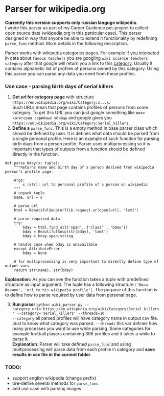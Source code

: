 # Parser for wikipedia.org 
__Currently this version supports only russian languge wikipedia.__</br>
I wrote this parser as part of my Career Guidence pet-project to collect open source data (wikipedia.org in this particular case).
This parser designed in way that anyone be able to extend it functionality by redefining `parse_func` method. More details in the following description. </br>

Parser works with wikipedia categories pages. For example if you interseted in data about `famous teachers` you are googling `wiki science teachers category` after that google will return you a link to this [category](https://en.wikipedia.org/wiki/Category:Science_teachers). Usually it contains alphabetic list of profiles of persons owned by this category. Using this parser you can parse any data you need from these profiles.

### Use case - parsing birth days of serial killers
1) __Get url for category page__ with structure `https://en.wikipedia.org/wiki/Category:x...x`.</br>
Such URLs mean that page contains profiles of persons from some category. To get this URL you can just google something like `вики категория серийные убийцы` and google gives you `https://en.wikipedia.org/wiki/Category:Serial_killers`. 
2) __Define a__ `parse_func`. This is a empty method in base parser class which should be defined by user. It is defines what data should be parsed from a single personal profile. Here is an example of such function for parsing birth days from a person profile. Parser uses multiprocessing so it is important that types of outputs from a function should be defined directly in the function.</br>
```
def parse_bday(x: tuple):
    """Returns name and birth day of a person derived from wikipedia person's profile page.
    
    Args:
        x (str): url to personal profile of a person on wikipedia
    """
    # unpack tuple
    name, url = x  
    
    # parse url
    html = BeautifulSoup(urllib.request.urlopen(url), 'lxml')
    
    # parse required data
    try:
        bday = html.find_all('span', {'class' : 'bday'})
        bday = BeautifulSoup(str(bday), 'lxml')
        bday = bday.span.string
        
    # handle case when bday is unavailable
    except AttributeError: 
        bday = None
        
    # for multiprocessing is very important to directly define type of output vars
    return str(name), str(bday) 
```
__Explanation:__ As you can see the function takes a tuple with predefined structure as input argument. The tuple has a following structure `('Иван Иванов', 'url to his wikipedia profile')`. The purpose of this function is to define how to parse required by user data from personal page. </br>

3) __Run parser__ ```python wiki_parser.py --category_url='https://en.wikipedia.org/wiki/Category:Serial_killers' --category='serial_killers' --threads=10```</br>
`--category` all parsed profiles will have category name in output csv file. Just to know what category was parsed.
`--threads` this var defines how many processes you want to use while parsing. Some categories for example football players containing 30K profiles and it takes a while to parse it.</br>
__Explanation__: Parser will take defined `parse_func` and using multiprocessing will parse data from each profile in category and __save results in csv file in the current folder__.

### TODO:
- support english wikipedia (change prefix)
- pre-define several methods for `parse_func`
- add use case with parsing images



